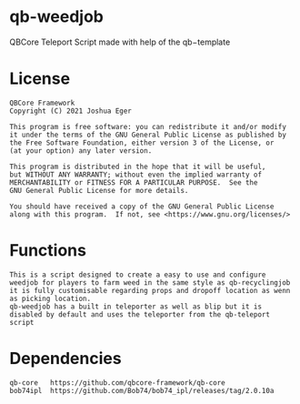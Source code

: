 # qb-weedjob
QBCore Teleport Script
made with help of the qb−template

# License

    QBCore Framework
    Copyright (C) 2021 Joshua Eger

    This program is free software: you can redistribute it and/or modify
    it under the terms of the GNU General Public License as published by
    the Free Software Foundation, either version 3 of the License, or
    (at your option) any later version.

    This program is distributed in the hope that it will be useful,
    but WITHOUT ANY WARRANTY; without even the implied warranty of
    MERCHANTABILITY or FITNESS FOR A PARTICULAR PURPOSE.  See the
    GNU General Public License for more details.

    You should have received a copy of the GNU General Public License
    along with this program.  If not, see <https://www.gnu.org/licenses/>

 # Functions

    This is a script designed to create a easy to use and configure weedjob for players to farm weed in the same style as qb-recyclingjob
    it is fully customisable regarding props and dropoff location as wenn as picking location.
    qb-weedjob has a built in teleporter as well as blip but it is disabled by default and uses the teleporter from the qb-teleport script
    
 # Dependencies
 
    qb-core   https://github.com/qbcore-framework/qb-core
    bob74ipl  https://github.com/Bob74/bob74_ipl/releases/tag/2.0.10a
